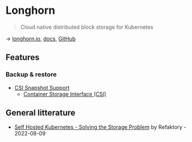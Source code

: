 # Longhorn

> Cloud native distributed block storage for Kubernetes

→ [longhorn.io](https://longhorn.io/), [docs](https://longhorn.io/docs/1.3.1/), [GitHub](https://github.com/longhorn/longhorn)

## Features

### Backup & restore

* [CSI Snapshot Support](https://longhorn.io/docs/1.3.1/snapshots-and-backups/csi-snapshot-support/)
  * [Container Storage Interface (CSI)](https://github.com/container-storage-interface/spec)

## General litterature

* [Self Hosted Kubernetes - Solving the Storage Problem](https://refaktory.net/blog/posts/self-hosted-kubernetes-solving-the-storage-problem) by Refaktory - 2022-08-09
